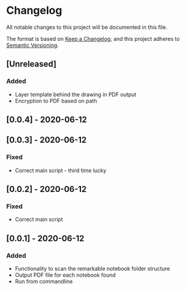 # Changelog

All notable changes to this project will be documented in this file.

The format is based on [Keep a Changelog](https://keepachangelog.com/en/1.0.0/),
and this project adheres to [Semantic Versioning](https://semver.org/spec/v2.0.0.html).

## [Unreleased]

### Added

- Layer template behind the drawing in PDF output
- Encryption to PDF based on path

## [0.0.4] - 2020-06-12

## [0.0.3] - 2020-06-12

### Fixed

- Correct main script - third time lucky

## [0.0.2] - 2020-06-12

### Fixed

- Correct main script

## [0.0.1] - 2020-06-12

### Added

- Functionality to scan the remarkable notebook folder structure
- Output PDF file for each notebook found
- Run from commandline
